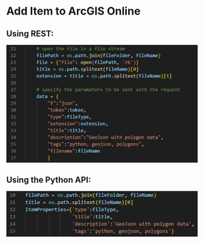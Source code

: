 # Add Item to ArcGIS Online

## Using REST:

![AddItem](../images/20221021_addItemREST.png)<br/>

## Using the Python API:

![AddItem](../images/20221021_addItemPythonAPI.png)<br/>